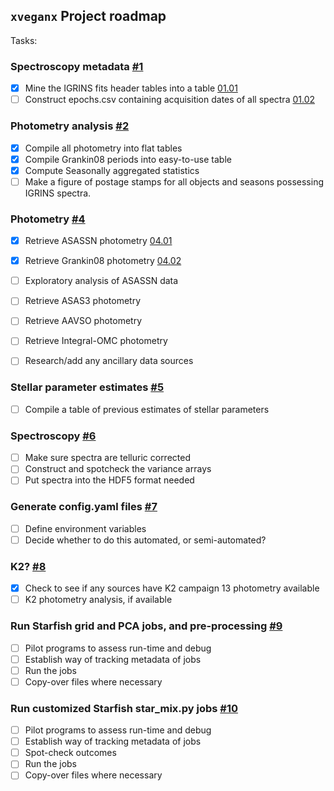 `xveganx` Project roadmap
---


Tasks:

### Spectroscopy metadata [#1](https://github.com/BrownDwarf/xveganx/issues/1)
- [x] Mine the IGRINS fits header tables into a table [01.01](./01.01-IGRINS_FITS_header_table.ipynb)
- [ ] Construct epochs.csv containing acquisition dates of all spectra [01.02]()

### Photometry analysis [#2](https://github.com/BrownDwarf/xveganx/issues/2)
- [x] Compile all photometry into flat tables
- [x] Compile Grankin08 periods into easy-to-use table
- [x] Compute Seasonally aggregated statistics
- [ ] Make a figure of postage stamps for all objects and seasons possessing IGRINS spectra.

### Photometry [#4](https://github.com/BrownDwarf/xveganx/issues/4)
- [x] Retrieve ASASSN photometry [04.01](04.01-Retrieve_ASASSN_data.ipynb)
- [x] Retrieve Grankin08 photometry [04.02](04.02-Retrieve_Grankin_data.ipynb)
- [ ] Exploratory analysis of ASASSN data
- [ ] Retrieve ASAS3 photometry
- [ ] Retrieve AAVSO photometry
- [ ] Retrieve Integral-OMC photometry
- [ ] Research/add any ancillary data sources


### Stellar parameter estimates [#5](https://github.com/BrownDwarf/xveganx/issues/5)
- [ ] Compile a table of previous estimates of stellar parameters

### Spectroscopy [#6](https://github.com/BrownDwarf/xveganx/issues/6)
- [ ] Make sure spectra are telluric corrected
- [ ] Construct and spotcheck the variance arrays
- [ ] Put spectra into the HDF5 format needed

### Generate config.yaml files [#7](https://github.com/BrownDwarf/xveganx/issues/7)
- [ ] Define environment variables
- [ ] Decide whether to do this automated, or semi-automated?

### K2? [#8](https://github.com/BrownDwarf/xveganx/issues/8)
- [x] Check to see if any sources have K2 campaign 13 photometry available
- [ ] K2 photometry analysis, if available

### Run Starfish grid and PCA jobs, and pre-processing [#9](https://github.com/BrownDwarf/xveganx/issues/9)
- [ ] Pilot programs to assess run-time and debug
- [ ] Establish way of tracking metadata of jobs
- [ ] Run the jobs
- [ ] Copy-over files where necessary

### Run customized Starfish star_mix.py jobs [#10](https://github.com/BrownDwarf/xveganx/issues/10)
- [ ] Pilot programs to assess run-time and debug
- [ ] Establish way of tracking metadata of jobs
- [ ] Spot-check outcomes
- [ ] Run the jobs
- [ ] Copy-over files where necessary
